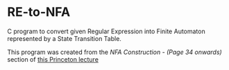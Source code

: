 # RE-to-NFA
C program to convert given Regular Expression into Finite Automaton represented by a State Transition Table.

This program was created from the _NFA Construction - (Page 34 onwards)_ section of [this Princeton lecture](https://algs4.cs.princeton.edu/lectures/54RegularExpressions.pdf)

